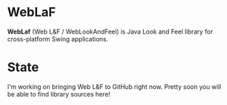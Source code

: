 WebLaF
==========
**WebLaf** (Web L&F / WebLookAndFeel) is Java Look and Feel library for cross-platform Swing applications.

State
==========
I'm working on bringing Web L&F to GitHub right now.
Pretty soon you will be able to find library sources here!
